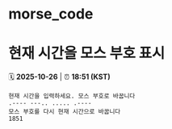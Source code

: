 # morse_code
# 현재 시간을 모스 부호 표시
<!-- MORSE_TIME_START -->
🗓️ **2025-10-26** | ⏰ **18:51 (KST)**

```
현재 시간을 입력하세요. 모스 부호로 바꿉니다
.---- ---.. ..... .----
모스 부호를 다시 현재 시간으로 바꿉니다
1851
```
<!-- MORSE_TIME_END -->
